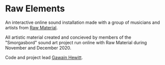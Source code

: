 # Raw Elements
An interactive online sound installation made with a group of musicians and artists from [Raw Material](https://rawmusicmedia.co.uk/).

All artistic material created and concieved by members of the "Smorgasbord" sound art project run online with Raw Material during November and December 2020.

Code and project lead [Gawain Hewitt](http://www.gawainhewitt.co.uk).
